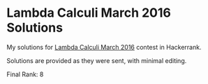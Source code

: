 # Lambda Calculi March 2016 Solutions

My solutions for [Lambda Calculi March 2016](https://www.hackerrank.com/lambda-calculi-march-2016) contest in Hackerrank.

Solutions are provided as they were sent, with minimal editing.

Final Rank: 8

